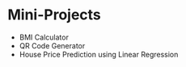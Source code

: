 # Mini-Projects

+ BMI Calculator
+ QR Code Generator
+ House Price Prediction using Linear Regression
<!--
+ Palindrome Checker
+ Simple Calculator
+ Website Blocker
+ Byte Code File Generator
-->
